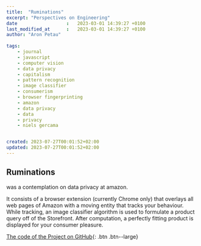 ```yaml
---
title:  "Ruminations"
excerpt: "Perspectives on Engineering"
date                  :   2023-03-01 14:39:27 +0100
last_modified_at      :   2023-03-01 14:39:27 +0100
author: "Aron Petau"
 
tags:
    - journal
    - javascript
    - computer vision
    - data privacy
    - capitalism
    - pattern recognition
    - image classifier
    - consumerism
    - browser fingerprinting
    - amazon
    - data privacy
    - data
    - privacy
    - niels gercama


created: 2023-07-27T00:01:52+02:00
updated: 2023-07-27T00:01:52+02:00
---
```


## Ruminations 
was a contemplation on data privacy at amazon.

It consists of a browser extension (currently Chrome only) that overlays all web pages of Amazon with a moving entity that tracks your behaviour. While tracking, an image classifier algorithm is used to formulate a product query off of the Storefront. After computation, a perfectly fitting product is displayed for your consumer pleasure. 


[The code of the Project on GitHub](https://github.com/arontaupe/ruminations){: .btn .btn--large}